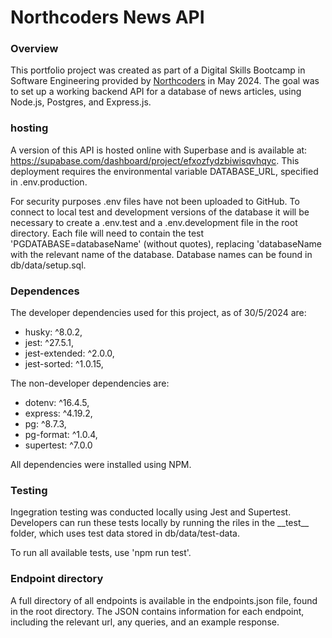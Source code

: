 # Northcoders News API

### Overview

This portfolio project was created as part of a Digital Skills Bootcamp in Software Engineering provided by [Northcoders](https://northcoders.com/)
in May 2024. The goal was to set up a working backend API for a database of news articles, using Node.js, Postgres, and Express.js. 

### hosting

A version of this API is hosted online with Superbase and is available at: https://supabase.com/dashboard/project/efxozfydzbiwisqvhqyc. This deployment requires the environmental variable DATABASE_URL, specified in .env.production. 

For security purposes .env files have not been uploaded to GitHub. To connect to local test and development versions of the database it will be necessary to create a .env.test and a .env.development file in the root directory. Each file will need to contain the test 'PGDATABASE=databaseName' (without quotes), replacing 'databaseName with the relevant name of the database. Database names can be found in db/data/setup.sql.

### Dependences

The developer dependencies used for this project, as of 30/5/2024 are:
- husky: ^8.0.2,
- jest: ^27.5.1,
- jest-extended: ^2.0.0,
- jest-sorted: ^1.0.15,

The non-developer dependencies are:
- dotenv: ^16.4.5,
- express: ^4.19.2,
- pg: ^8.7.3,
- pg-format: ^1.0.4,
- supertest: ^7.0.0

All dependencies were installed using NPM. 

### Testing

Ingegration testing was conducted locally using Jest and Supertest. Developers can run these tests locally by running the riles in the \_\_test\_\_ folder, which uses test data stored in db/data/test-data.

To run all available tests, use 'npm run test'. 

### Endpoint directory

A full directory of all endpoints is available in the endpoints.json file, found in the root directory. The JSON contains information for each endpoint, including the relevant url, any queries, and an example response. 




